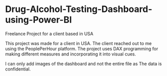 # Drug-Alcohol-Testing-Dashboard-using-Power-BI
Freelance Project for a client based in USA

This project was made for a client in USA. The client reached out to me using the PeoplePerHour platform. The project uses DAX programming for making different measures and incorporating it into visual cues.

I can only add images of the dashboard and not the entire file as The data is confidential.
